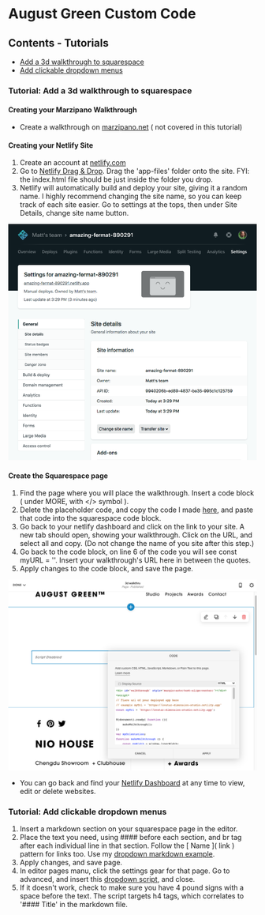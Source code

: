 # August Green Custom Code

## Contents - Tutorials
* [Add a 3d walkthrough to squarespace](#user-content-tutorial:-add-a-3d-walkthrough-to-squarespace)<br/>
* [Add clickable dropdown menus](#user-content-add-clickable-dropdown-menus)<br/>

### Tutorial: Add a 3d walkthrough to squarespace

#### Creating your Marzipano Walkthrough
+  Create a walkthrough on [marzipano.net](https://www.marzipano.net/) ( not covered in this tutorial)</br>

#### Creating your Netlify Site
1.  Create an account at [netlify.com](https://www.netlify.com/)</br>
2.  Go to [Netlify Drag & Drop](https://app.netlify.com/drop). Drag the 'app-files' folder onto the site. FYI: the index.html file should be just inside the folder you drop.</br>
4.  Netlify will automatically build and deploy your site, giving it a random name. I highly recommend changing the site name, so you can keep track of each site easier. Go to settings at the tops, then under Site Details, change site name button.</br>

![Netlify Settings page](https://github.com/MDShields7/August-Green-Custom/blob/master/images/netlify-setting-page.png)<!-- .element width="80%" --><br>

#### Create the Squarespace page
1.  Find the page where you will place the walkthrough. Insert a code block ( under MORE, with </> symbol ).</br>
2.  Delete the placeholder code, and copy the code I made [here](https://github.com/MDShields7/August-Green-Custom/blob/master/3d-walkthrough.html), and paste that code into the squarespace code block.</br>
3.  Go back to your netlify dashboard and click on the link to your site. A new tab should open, showing your walkthrough. Click on the URL, and select all and copy. (Do not change the name of you site after this step.)</br>
6.  Go back to the code block, on line 6 of the code you will see const myURL = ''. Insert your walkthrough's URL here in between the quotes.</br>
7.  Apply changes to the code block, and save the page.</br>

![Squarespace Code Editing](https://github.com/MDShields7/August-Green-Custom/blob/master/images/ss-code-block.png)<!-- .element width="80%" --><br>

+  You can go back and find your [Netlify Dashboard](https://app.netlify.com/) at any time to view, edit or delete websites.</br>

### Tutorial: Add clickable dropdown menus

1.  Insert a markdown section on your squarespace page in the editor.</br>
2.  Place the text you need, using #### before each section, and br tag after each individual line in that section. Follow the \[ Name \]\( link \) pattern for links too. Use my [dropdown markdown example](https://github.com/MDShields7/August-Green-Custom/blob/master/dropdown.md).</br>
3.  Apply changes, and save page.</br>
4.  In editor pages manu, click the settings gear for that page. Go to advanced, and insert this [dropdown script](https://github.com/MDShields7/August-Green-Custom/blob/master/dropdown.html), and close.</br>
5.  If it doesn't work, check to make sure you have 4  pound signs with a space before the text. The script targets h4 tags, which correlates to '#### Title' in the markdown file. 